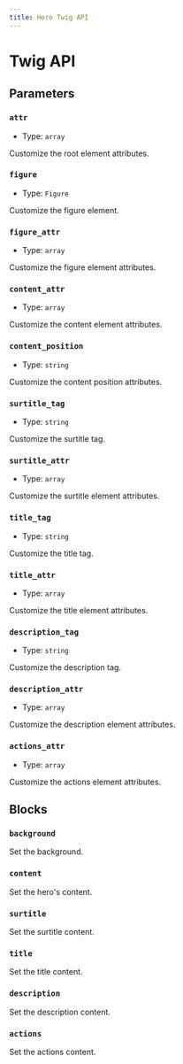```yaml
---
title: Hero Twig API
---
```


# Twig API

## Parameters

### `attr`

- Type: `array`

Customize the root element attributes.

### `figure`

- Type: `Figure`

Customize the figure element.

### `figure_attr`

- Type: `array`

Customize the figure element attributes.

### `content_attr`

- Type: `array`

Customize the content element attributes.

### `content_position`

- Type: `string`

Customize the content position attributes.

### `surtitle_tag`

- Type: `string`

Customize the surtitle tag.

### `surtitle_attr`

- Type: `array`

Customize the surtitle element attributes.

### `title_tag`

- Type: `string`

Customize the title tag.

### `title_attr`

- Type: `array`

Customize the title element attributes.

### `description_tag`

- Type: `string`

Customize the description tag.

### `description_attr`

- Type: `array`

Customize the description element attributes.

### `actions_attr`

- Type: `array`

Customize the actions element attributes.

## Blocks

### `background`

Set the background.

### `content`

Set the hero's content.

### `surtitle`

Set the surtitle content.

### `title`

Set the title content.

### `description`

Set the description content.

### `actions`

Set the actions content.
